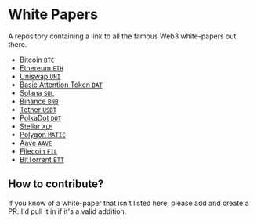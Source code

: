 # White Papers
A repository containing a link to all the famous Web3 white-papers out there.


* [Bitcoin `BTC`](https://bitcoin.org/bitcoin.pdf)
* [Ethereum `ETH`](https://ethereum.org/669c9e2e2027310b6b3cdce6e1c52962/Ethereum_White_Paper_-_Buterin_2014.pdf)
* [Uniswap `UNI`](https://uniswap.org/whitepaper.pdf)
* [Basic Attention Token `BAT`](https://basicattentiontoken.org/static-assets/documents/BasicAttentionTokenWhitePaper-4.pdf)
* [Solana `SOL`](https://solana.com/solana-whitepaper.pdf)
* [Binance `BNB`](https://www.exodus.com/assets/docs/binance-coin-whitepaper.pdf)
* [Tether `USDT`](https://assets.ctfassets.net/vyse88cgwfbl/5UWgHMvz071t2Cq5yTw5vi/c9798ea8db99311bf90ebe0810938b01/TetherWhitePaper.pdf)
* [PolkaDot `DOT`](https://polkadot.network/PolkaDotPaper.pdf)
* [Stellar `XLM`](https://assets.website-files.com/5deac75ecad2173c2ccccbc7/5df2560fba2fb0526f0ed55f_stellar-consensus-protocol.pdf)
* [Polygon `MATIC`](https://polygon.technology/lightpaper-polygon.pdf)
* [Aave `AAVE`](https://github.com/aave/aave-protocol/blob/master/docs/Aave_Protocol_Whitepaper_v1_0.pdf)
* [Filecoin `FIL`](https://filecoin.io/filecoin.pdf)
* [BitTorrent `BTT`](https://www.bittorrent.com/btt/btt-docs/BitTorrent_(BTT)_White_Paper_v0.8.7_Feb_2019.pdf)


## How to contribute?
If you know of a white-paper that isn't listed here, please add and create a PR. I'd pull it in if it's a valid addition.
